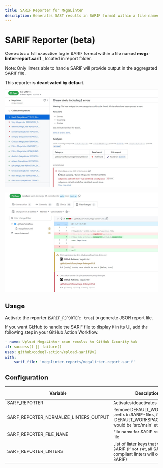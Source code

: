 ```yaml
---
title: SARIF Reporter for MegaLinter
description: Generates SAST results in SARIF format within a file named mega-linter-report.sarif, located in report folder
---
```


# SARIF Reporter (beta)

Generates a full execution log in SARIF format within a file named **mega-linter-report.sarif** , located in report folder.

Note: Only linters able to handle SARIF will provide output in the aggregated SARIF file.

This reporter **is deactivated by default**.

![Screenshot](../assets/images/SarifReporter_1.jpg)

![Screenshot](../assets/images/SarifReporter_2.jpg)

## Usage

Activate the reporter (`SARIF_REPORTER: true`) to generate JSON report file.

If you want GitHub to handle the SARIF file to display it in its UI, add the following step in your GitHub Action Workflow.

```yaml
- name: Upload MegaLinter scan results to GitHub Security tab
if: success() || failure()
uses: github/codeql-action/upload-sarif@v2
with:
    sarif_file: 'megalinter-reports/megalinter-report.sarif'
```

## Configuration

| Variable                                | Description                                                                                                       | Default value              |
|-----------------------------------------|-------------------------------------------------------------------------------------------------------------------|----------------------------|
| SARIF_REPORTER                          | Activates/deactivates reporter                                                                                    | `false`                    |
| SARIF_REPORTER_NORMALIZE_LINTERS_OUTPUT | Remove DEFAULT_WORKSPACE prefix in SARIF-files, for example 'DEFAULT_WORKSPACE/src/main' would be 'src/main' etc. | `true`                     |
| SARIF_REPORTER_FILE_NAME                | File name for SARIF report output file                                                                            | `megalinter-report.sarif` |
| SARIF_REPORTER_LINTERS                  | List of linter keys that will output SARIF (if not set, all SARIF compliant linters will output SARIF)            | `[]`                       |
